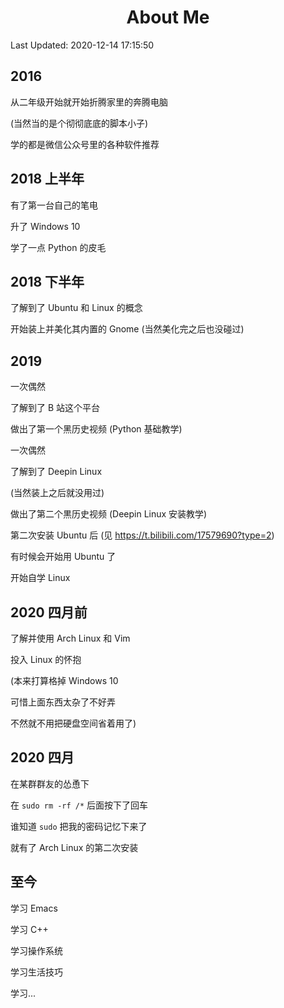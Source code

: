 # <center>About Me</center>

Last Updated: 2020-12-14 17:15:50

## 2016

从二年级开始就开始折腾家里的奔腾电脑

(当然当的是个彻彻底底的脚本小子)

学的都是微信公众号里的各种软件推荐

## 2018 上半年

有了第一台自己的笔电

升了 Windows 10

学了一点 Python 的皮毛

## 2018 下半年

了解到了 Ubuntu 和 Linux 的概念

开始装上并美化其内置的 Gnome (当然美化完之后也没碰过)

## 2019

一次偶然

了解到了 B 站这个平台

做出了第一个黑历史视频 (Python 基础教学)

一次偶然

了解到了 Deepin Linux

(当然装上之后就没用过)

做出了第二个黒历史视频 (Deepin Linux 安装教学)

第二次安装 Ubuntu 后 (见 https://t.bilibili.com/17579690?type=2)

有时候会开始用 Ubuntu 了

开始自学 Linux

## 2020 四月前

了解并使用 Arch Linux 和 Vim

投入 Linux 的怀抱

(本来打算格掉 Windows 10

可惜上面东西太杂了不好弄

不然就不用把硬盘空间省着用了)

## 2020 四月

在某群群友的怂恿下

在 `sudo rm -rf /*` 后面按下了回车

谁知道 `sudo` 把我的密码记忆下来了

就有了 Arch Linux 的第二次安装

## 至今

学习 Emacs

学习 C++

学习操作系统

学习生活技巧

学习...

